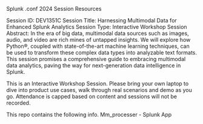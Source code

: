 Splunk .conf 2024 Session Resources


Session ID: DEV1351C
Session Title:   Harnessing Multimodal Data for Enhanced Splunk Analytics
Session Type:   Interactive Workshop
Session Abstract:   In the era of big data, multimodal data sources such as images, audio, and video are rich mines of untapped insights. We will explore how Python®, coupled with state-of-the-art machine learning techniques, can be used to transform these complex data types into analyzable text formats. This session promises a comprehensive guide to embracing multimodal data analytics, paving the way for next-generation data intelligence in Splunk.

This is an Interactive Workshop Session. Please bring your own laptop to dive into product use cases, walk through real scenarios and demo as you go. Attendance is capped based on content and sessions will not be recorded.


This repo contains the following info.
Mm_processer - Splunk App
